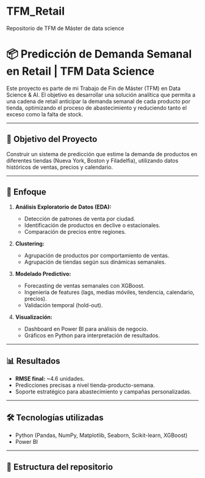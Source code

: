 # TFM_Retail
Repositorio de TFM de Máster de data science
# 📦 Predicción de Demanda Semanal en Retail | TFM Data Science

Este proyecto es parte de mi Trabajo de Fin de Máster (TFM) en Data Science & AI. El objetivo es desarrollar una solución analítica que permita a una cadena de retail anticipar la demanda semanal de cada producto por tienda, optimizando el proceso de abastecimiento y reduciendo tanto el exceso como la falta de stock.

---

## 🎯 Objetivo del Proyecto

Construir un sistema de predicción que estime la demanda de productos en diferentes tiendas (Nueva York, Boston y Filadelfia), utilizando datos históricos de ventas, precios y calendario.

---

## 🧠 Enfoque

1. **Análisis Exploratorio de Datos (EDA):**
   - Detección de patrones de venta por ciudad.
   - Identificación de productos en declive o estacionales.
   - Comparación de precios entre regiones.

2. **Clustering:**
   - Agrupación de productos por comportamiento de ventas.
   - Agrupación de tiendas según sus dinámicas semanales.

3. **Modelado Predictivo:**
   - Forecasting de ventas semanales con XGBoost.
   - Ingeniería de features (lags, medias móviles, tendencia, calendario, precios).
   - Validación temporal (hold-out).

4. **Visualización:**
   - Dashboard en Power BI para análisis de negocio.
   - Gráficos en Python para interpretación de resultados.

---

## 📊 Resultados

- **RMSE final:** ~4.6 unidades.
- Predicciones precisas a nivel tienda-producto-semana.
- Soporte estratégico para abastecimiento y campañas personalizadas.

---

## 🛠️ Tecnologías utilizadas

- Python (Pandas, NumPy, Matplotlib, Seaborn, Scikit-learn, XGBoost)
- Power BI

---

## 📁 Estructura del repositorio
